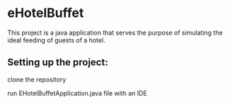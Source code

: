 # eHotelBuffet

This project is a java application that serves the purpose of simulating the ideal feeding of guests of a hotel.

## Setting up the project:

clone the repository

run EHotelBuffetApplication.java file with an IDE
